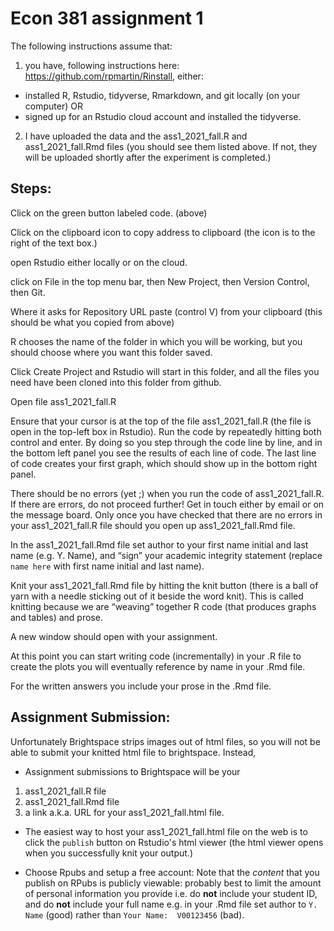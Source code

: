 # Econ 381 assignment 1 

The following instructions assume that: 

1) you have, following instructions here: https://github.com/rpmartin/Rinstall, either: 
  - installed R, Rstudio, tidyverse, Rmarkdown, and git locally (on your computer) OR
  - signed up for an Rstudio cloud account and installed the tidyverse.

2) I have uploaded the data and the  ass1_2021_fall.R and  ass1_2021_fall.Rmd files (you should see them listed above. If not, they will be uploaded shortly after the experiment is completed.)

## Steps:

Click on the green button labeled code. (above)

Click on the clipboard icon to copy address to clipboard (the icon is to the right of the text box.)

open Rstudio either locally or on the cloud.

click on File in the top menu bar, then New Project, then Version Control, then Git.

Where it asks for Repository URL paste (control V) from your clipboard (this should be what you copied from above)

R chooses the name of the folder in which you will be working, but you should choose where you want this folder saved.

Click Create Project and Rstudio will start in this folder, and all the files you need have been cloned into this folder from github.

Open file  ass1_2021_fall.R

Ensure that your cursor is at the top of the file  ass1_2021_fall.R (the file is open in the top-left box in Rstudio). 
Run the code by repeatedly hitting both control and enter. 
By doing so you step through the code line by line, and in the bottom left panel you see the results of each line of code. 
The last line of code creates your first graph, which should show up in the bottom right panel.

There should be no errors (yet ;) when you run the code of  ass1_2021_fall.R. If there are errors, do not proceed further! 
Get in touch either by email or on the message board. 
Only once you have checked that there are no errors in your  ass1_2021_fall.R file should you open up  ass1_2021_fall.Rmd file.

In the  ass1_2021_fall.Rmd file set author to your first name initial and last name (e.g. Y. Name), and “sign” your academic integrity statement (replace `name here` with first name initial and last name).

Knit your  ass1_2021_fall.Rmd file by hitting the knit button (there is a ball of yarn with a needle sticking out of it beside the word knit). 
This is called knitting because we are “weaving” together R code (that produces graphs and tables) and prose.

A new window should open with your assignment.

At this point you can start writing code (incrementally) in your .R file to create the plots you will eventually reference by name in your .Rmd file.

For the written answers you include your prose in the .Rmd file.

## Assignment Submission:

Unfortunately Brightspace strips images out of html files, so you will not be able to submit your knitted html file to brightspace.  Instead,

* Assignment submissions to Brightspace will be your 
1)  ass1_2021_fall.R file
2)  ass1_2021_fall.Rmd file
3) a link a.k.a. URL for your  ass1_2021_fall.html file.

* The easiest way to host your  ass1_2021_fall.html file on the web is to click the `publish` button on Rstudio's html viewer (the html viewer opens when you successfully knit your output.) 

* Choose Rpubs and setup a free account: Note that the *content* that you publish on RPubs is publicly viewable: probably best to limit the amount of personal information you provide i.e. do **not** include your student ID, and do **not** include your full name e.g. in your .Rmd file set author to `Y. Name` (good) rather than `Your Name:  V00123456` (bad).

